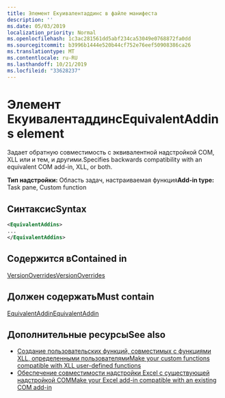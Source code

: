 ```yaml
---
title: Элемент Екуивалентаддинс в файле манифеста
description: ''
ms.date: 05/03/2019
localization_priority: Normal
ms.openlocfilehash: 1c3ac281561dd5abf234ca53049e0768872fa0dd
ms.sourcegitcommit: b3996b1444e520b44cf752e76eef50908386ca26
ms.translationtype: MT
ms.contentlocale: ru-RU
ms.lasthandoff: 10/21/2019
ms.locfileid: "33628237"
---
```

# <a name="equivalentaddins-element"></a><span data-ttu-id="b1a18-102">Элемент Екуивалентаддинс</span><span class="sxs-lookup"><span data-stu-id="b1a18-102">EquivalentAddins element</span></span>

<span data-ttu-id="b1a18-103">Задает обратную совместимость с эквивалентной надстройкой COM, XLL или и тем, и другими.</span><span class="sxs-lookup"><span data-stu-id="b1a18-103">Specifies backwards compatibility with an equivalent COM add-in, XLL, or both.</span></span>

<span data-ttu-id="b1a18-104">**Тип надстройки:** Область задач, настраиваемая функция</span><span class="sxs-lookup"><span data-stu-id="b1a18-104">**Add-in type:** Task pane, Custom function</span></span>

## <a name="syntax"></a><span data-ttu-id="b1a18-105">Синтаксис</span><span class="sxs-lookup"><span data-stu-id="b1a18-105">Syntax</span></span>

```XML
<EquivalentAddins>
...  
</EquivalentAddins>  
```

## <a name="contained-in"></a><span data-ttu-id="b1a18-106">Содержится в</span><span class="sxs-lookup"><span data-stu-id="b1a18-106">Contained in</span></span>

[<span data-ttu-id="b1a18-107">VersionOverrides</span><span class="sxs-lookup"><span data-stu-id="b1a18-107">VersionOverrides</span></span>](versionoverrides.md)

## <a name="must-contain"></a><span data-ttu-id="b1a18-108">Должен содержать</span><span class="sxs-lookup"><span data-stu-id="b1a18-108">Must contain</span></span>

[<span data-ttu-id="b1a18-109">EquivalentAddin</span><span class="sxs-lookup"><span data-stu-id="b1a18-109">EquivalentAddin</span></span>](equivalentaddin.md)

## <a name="see-also"></a><span data-ttu-id="b1a18-110">Дополнительные ресурсы</span><span class="sxs-lookup"><span data-stu-id="b1a18-110">See also</span></span>

- [<span data-ttu-id="b1a18-111">Создание пользовательских функций, совместимых с функциями XLL, определенными пользователями</span><span class="sxs-lookup"><span data-stu-id="b1a18-111">Make your custom functions compatible with XLL user-defined functions</span></span>](../../excel/make-custom-functions-compatible-with-xll-udf.md)
- [<span data-ttu-id="b1a18-112">Обеспечение совместимости надстройки Excel с существующей надстройкой COM</span><span class="sxs-lookup"><span data-stu-id="b1a18-112">Make your Excel add-in compatible with an existing COM add-in</span></span>](../../develop/make-office-add-in-compatible-with-existing-com-add-in.md)